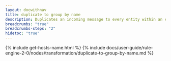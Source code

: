 ```yaml
---
layout: docwithnav
title: duplicate to group by name
description: Duplicates an incoming message to every entity within an entity group that is dynamically found by name.
breadcrumbs: "true"
breadcrumbs-steps: "2"
hidetoc: "true"
---
```


{% include get-hosts-name.html %}
{% include docs/user-guide/rule-engine-2-0/nodes/transformation/duplicate-to-group-by-name.md %}
